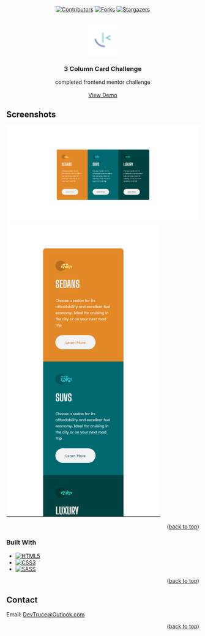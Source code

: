<a id="readme-top"></a>

<div align="center">

[![Contributors][contributors-icon]][contributors-link]
[![Forks][forks-icon]][forks-link]
[![Stargazers][stars-icon]][stars-link]

</div>

<!-- PROJECT LOGO -->
<br />
<div align="center">
  <a href="https://github.com/DevTruce/3-column-card">
    <img src="src/imgs/favicon-32x32.png" alt="Logo" width="80" height="80">
  </a>

<h3 align="center">3 Column Card Challenge</h3>

  <p align="center">
    completed frontend mentor challenge
    <br />
    <br />
    <a href="https://devtruce.github.io/3-column-card/" target="_blank">View Demo</a>
  </p>
</div>

<!-- ABOUT THE PROJECT -->

## Screenshots

[![Product Name Screen Shot][product-screenshot-1]](product-link)
[![Product Name Screen Shot][product-screenshot-2]](product-link)

<p align="right">(<a href="#readme-top">back to top</a>)</p>

### Built With

- [![HTML5][html5-icon]][html5-link]
- [![CSS3][css3-icon]][css3-link]
- [![SASS][sass-icon]][sass-link]

<p align="right">(<a href="#readme-top">back to top</a>)</p>

<!-- CONTACT -->

## Contact

Email: [DevTruce@Outlook.com]()

<p align="right">(<a href="#readme-top">back to top</a>)</p>

<!-- #### MARKDOWN LINKS & IMAGES #### -->

<!-- ## GitHub ##-->
<!-- links -->

[contributors-link]: https://github.com/DevTruce/3-column-card/graphs/contributors
[forks-link]: https://github.com/DevTruce/3-column-card/network/members
[stars-link]: https://github.com/DevTruce/3-column-card/stargazers

<!-- icons -->

[contributors-icon]: https://img.shields.io/github/contributors/DevTruce/3-column-card.svg?style=for-the-badge
[forks-icon]: https://img.shields.io/github/forks/DevTruce/3-column-card.svg?style=for-the-badge
[stars-icon]: https://img.shields.io/github/stars/DevTruce/3-column-card.svg?style=for-the-badge

<!-- ## Project ## -->

[product-screenshot-1]: src/imgs/project-view-1.png
[product-screenshot-2]: src/imgs/project-view-2.png
[product-link]: https://LINK-HERE

<!-- ## Tech & Tools ## -->
<!-- links -->

[html5-link]: https://html-icon/
[css3-link]: https://css3-icon/
[sass-link]: https://sass-lang.com/

<!-- icons -->

[html5-icon]: https://img.shields.io/badge/HTML5-orange?style=for-the-badge&logo=html5&logoColor=white
[css3-icon]: https://img.shields.io/badge/CSS3-blue?style=for-the-badge&logo=CSS3&logoColor=white
[sass-icon]: https://img.shields.io/badge/SASS-AA77FF?style=for-the-badge&logo=SASS&logoColor=white
